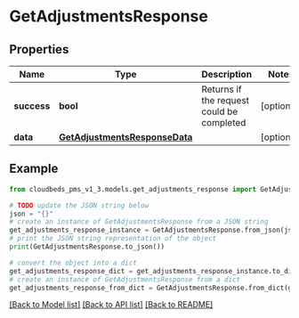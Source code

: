 # GetAdjustmentsResponse


## Properties

Name | Type | Description | Notes
------------ | ------------- | ------------- | -------------
**success** | **bool** | Returns if the request could be completed | [optional] 
**data** | [**GetAdjustmentsResponseData**](GetAdjustmentsResponseData.md) |  | [optional] 

## Example

```python
from cloudbeds_pms_v1_3.models.get_adjustments_response import GetAdjustmentsResponse

# TODO update the JSON string below
json = "{}"
# create an instance of GetAdjustmentsResponse from a JSON string
get_adjustments_response_instance = GetAdjustmentsResponse.from_json(json)
# print the JSON string representation of the object
print(GetAdjustmentsResponse.to_json())

# convert the object into a dict
get_adjustments_response_dict = get_adjustments_response_instance.to_dict()
# create an instance of GetAdjustmentsResponse from a dict
get_adjustments_response_from_dict = GetAdjustmentsResponse.from_dict(get_adjustments_response_dict)
```
[[Back to Model list]](../README.md#documentation-for-models) [[Back to API list]](../README.md#documentation-for-api-endpoints) [[Back to README]](../README.md)


